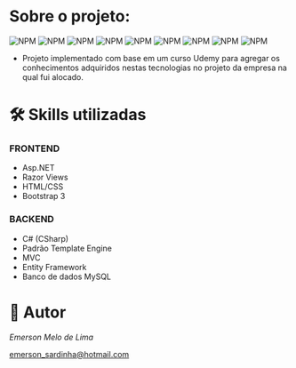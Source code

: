 # Sobre o projeto:

![NPM](https://img.shields.io/badge/C%23-239120?style=flat&logo=c-sharp&logoColor=white) ![NPM](https://img.shields.io/badge/.NET-512BD4?style=flat&logo=dotnet&logoColor=white)  ![NPM](https://img.shields.io/badge/Razor-5F04B4?style=flat&logo=Blazor&logoColor=white)  ![NPM](https://img.shields.io/badge/MySQL-00000F?style=flat&logo=mysql&logoColor=white) ![NPM](https://img.shields.io/badge/Bootstrap-563D7C?style=flat&logo=bootstrap&logoColor=white) ![NPM](https://img.shields.io/badge/HTML5-E34F26?style=flat&logo=html5&logoColor=white) ![NPM](https://img.shields.io/badge/CSS3-1572B6?style=flat&logo=css3&logoColor=white) ![NPM](https://img.shields.io/badge/Visual_Studio-5C2D91?style=flat&logo=visual%20studio&logoColor=white) ![NPM](https://img.shields.io/badge/Udemy-EC5252?style=flat&logo=Udemy&logoColor=white) 


- Projeto implementado com base em um curso Udemy para agregar os conhecimentos adquiridos nestas tecnologias no projeto da empresa na qual fui alocado.

# 🛠 Skills utilizadas
	
### FRONTEND

-	Asp.NET
-	Razor Views
-	HTML/CSS
-	Bootstrap 3

### BACKEND
-	C# (CSharp)
-	Padrão Template Engine
-	MVC
-	Entity Framework
-	Banco de dados MySQL


# 🚀 Autor

*Emerson Melo de Lima*

emerson_sardinha@hotmail.com
